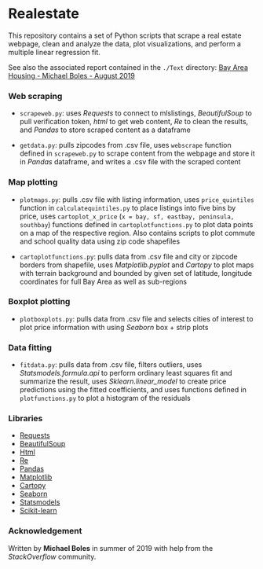 # Realestate
This repository contains a set of Python scripts that scrape a real estate webpage, clean and analyze the data, plot visualizations, and perform a multiple linear regression fit.

See also the associated report contained in the `./Text` directory: [Bay Area Housing - Michael Boles - August 2019](https://github.com/mboles01/Realestate/blob/master/Text/Bay%20Area%20Housing%20-%20Michael%20Boles%20-%20August%202019.pdf)

### Web scraping
* `scrapeweb.py`: uses *Requests* to connect to mlslistings, *BeautifulSoup* to pull verification token, *html* to get web content, *Re* to clean the results, and *Pandas* to store scraped content as a dataframe

* `getdata.py`: pulls zipcodes from .csv file, uses `webscrape` function defined in `scrapeweb.py` to scrape content from the webpage and store it in *Pandas* dataframe, and writes a .csv file with the scraped content

### Map plotting
* `plotmaps.py`: pulls .csv file with listing information, uses `price_quintiles` function in `calculatequintiles.py` to place listings into five bins by price, uses `cartoplot_x_price` (`x = bay, sf, eastbay, peninsula, southbay`) functions defined in `cartoplotfunctions.py` to plot data points on a map of the respective region. Also contains scripts to plot commute and school quality data using zip code shapefiles 

* `cartoplotfunctions.py`: pulls data from .csv file and city or zipcode borders from shapefile, uses *Matplotlib.pyplot* and *Cartopy* to plot maps with terrain background and bounded by given set of latitude, longitude coordinates for full Bay Area as well as sub-regions

### Boxplot plotting
* `plotboxplots.py`: pulls data from .csv file and selects cities of interest to plot price information with using *Seaborn* box + strip plots

### Data fitting 
* `fitdata.py`: pulls data from .csv file, filters outliers, uses *Statsmodels.formula.api* to perform ordinary least squares fit and summarize the result, uses *Sklearn.linear_model* to create price predictions using the fitted coefficients, and uses functions defined in `plotfunctions.py` to plot a histogram of the residuals

### Libraries
* [Requests](https://2.python-requests.org/en/master/)
* [BeautifulSoup](https://pypi.org/project/beautifulsoup4/)
* [Html](https://pypi.org/project/html/)
* [Re](https://docs.python.org/3/library/re.html)
* [Pandas](https://pandas.pydata.org/)
* [Matplotlib](https://matplotlib.org/)
* [Cartopy](https://scitools.org.uk/cartopy/docs/latest/)
* [Seaborn](https://seaborn.pydata.org/)
* [Statsmodels](https://www.statsmodels.org/stable/index.html)
* [Scikit-learn](https://scikit-learn.org/stable/)

### Acknowledgement
Written by **Michael Boles** in summer of 2019 with help from the *StackOverflow* community.
